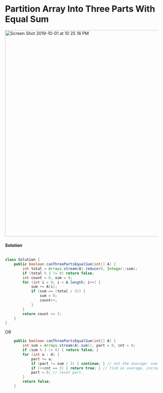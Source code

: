 # Partition Array Into Three Parts With Equal Sum

<img width="681" alt="Screen Shot 2019-10-01 at 10 25 16 PM" src="https://user-images.githubusercontent.com/46575719/66013752-5abdde80-e49a-11e9-9832-c2850dcc001f.png">

#### Solution
```java

class Solution {
    public boolean canThreePartsEqualSum(int[] A) {
        int total = Arrays.stream(A).reduce(0, Integer::sum);
        if (total % 3 != 0) return false;
        int count = 0, sum = 0;
        for (int i = 0; i < A.length; i++) {
            sum += A[i];
            if (sum == (total / 3)) {
                sum = 0;
                count++;
            }
        }
        return count >= 3;
    }
}

```
OR

```java
    public boolean canThreePartsEqualSum(int[] A) {
        int sum = Arrays.stream(A).sum(), part = 0, cnt = 0;
        if (sum % 3 != 0) { return false; }
        for (int a : A) {
            part += a;
            if (part != sum / 3) { continue; } // not the average: sum / 3
            if (++cnt == 3) { return true; } // find an average, increase the counter.
            part = 0; // reset part.
        }
        return false;
    }

```
